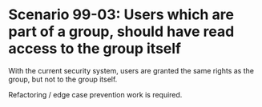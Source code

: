 # Scenario 99-03: Users which are part of a group, should have read access to the group itself

With the current security system, users are granted the same rights as the group, but not to the group itself.

Refactoring / edge case prevention work is required.
